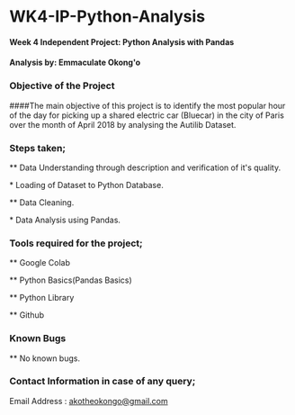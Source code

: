 # WK4-IP-Python-Analysis
#### Week 4 Independent Project: Python Analysis with Pandas
#### Analysis by: Emmaculate Okong'o

### Objective of the Project

####The main objective of this project is to identify the most popular hour of the day for picking up a shared electric car (Bluecar) in the city of Paris over the month of April 2018 by analysing the Autilib Dataset.

### Steps taken;

$$$$ ** Data Understanding through description and verification of it's quality.

$$$$ * Loading of Dataset to Python Database.

$$$$ ** Data Cleaning.

$$$$ * Data Analysis using Pandas.

### Tools required for the project;

$$$$ ** Google Colab

$$$$ ** Python Basics(Pandas Basics)

$$$$ ** Python Library

$$$$ ** Github

### Known Bugs

$$$$ ** No known bugs.

### Contact Information in case of any query;

$$$$ Email Address : akotheokongo@gmail.com
